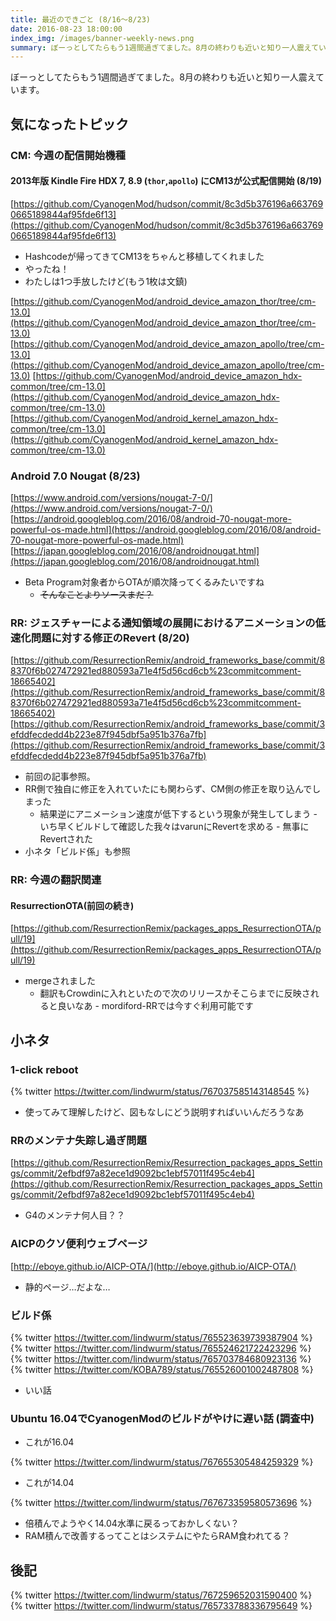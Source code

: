 ```yaml
---
title: 最近のできごと (8/16〜8/23)
date: 2016-08-23 18:00:00
index_img: /images/banner-weekly-news.png
summary: ぼーっとしてたらもう1週間過ぎてました。8月の終わりも近いと知り一人震えています。
---
```


ぼーっとしてたらもう1週間過ぎてました。8月の終わりも近いと知り一人震えています。

<!--more-->

## 気になったトピック

### CM: 今週の配信開始機種

#### 2013年版 Kindle Fire HDX 7, 8.9 (`thor`,`apollo`) にCM13が公式配信開始 (8/19)

[https://github.com/CyanogenMod/hudson/commit/8c3d5b376196a6637690665189844af95fde6f13](https://github.com/CyanogenMod/hudson/commit/8c3d5b376196a6637690665189844af95fde6f13)

- Hashcodeが帰ってきてCM13をちゃんと移植してくれました
- やったね！
- わたしは1つ手放したけど(もう1枚は文鎮)

[https://github.com/CyanogenMod/android_device_amazon_thor/tree/cm-13.0](https://github.com/CyanogenMod/android_device_amazon_thor/tree/cm-13.0)
[https://github.com/CyanogenMod/android_device_amazon_apollo/tree/cm-13.0](https://github.com/CyanogenMod/android_device_amazon_apollo/tree/cm-13.0)
[https://github.com/CyanogenMod/android_device_amazon_hdx-common/tree/cm-13.0](https://github.com/CyanogenMod/android_device_amazon_hdx-common/tree/cm-13.0)
[https://github.com/CyanogenMod/android_kernel_amazon_hdx-common/tree/cm-13.0](https://github.com/CyanogenMod/android_kernel_amazon_hdx-common/tree/cm-13.0)

### Android 7.0 Nougat (8/23)

[https://www.android.com/versions/nougat-7-0/](https://www.android.com/versions/nougat-7-0/)
[https://android.googleblog.com/2016/08/android-70-nougat-more-powerful-os-made.html](https://android.googleblog.com/2016/08/android-70-nougat-more-powerful-os-made.html)
[https://japan.googleblog.com/2016/08/androidnougat.html](https://japan.googleblog.com/2016/08/androidnougat.html)

- Beta Program対象者からOTAが順次降ってくるみたいですね
    - <del>そんなことよりソースまだ？</del>

### RR: ジェスチャーによる通知領域の展開におけるアニメーションの低速化問題に対する修正のRevert (8/20)

[https://github.com/ResurrectionRemix/android_frameworks_base/commit/88370f6b027472921ed880593a71e4f5d56cd6cb%23commitcomment-18665402](https://github.com/ResurrectionRemix/android_frameworks_base/commit/88370f6b027472921ed880593a71e4f5d56cd6cb%23commitcomment-18665402)
[https://github.com/ResurrectionRemix/android_frameworks_base/commit/3efddfecdedd4b223e87f945dbf5a951b376a7fb](https://github.com/ResurrectionRemix/android_frameworks_base/commit/3efddfecdedd4b223e87f945dbf5a951b376a7fb)

- 前回の記事参照。
- RR側で独自に修正を入れていたにも関わらず、CM側の修正を取り込んでしまった
    - 結果逆にアニメーション速度が低下するという現象が発生してしまう
            - いち早くビルドして確認した我々はvarunにRevertを求める
                    - 無事にRevertされた
- 小ネタ「ビルド係」も参照

### RR: 今週の翻訳関連

#### ResurrectionOTA(前回の続き)

[https://github.com/ResurrectionRemix/packages_apps_ResurrectionOTA/pull/19](https://github.com/ResurrectionRemix/packages_apps_ResurrectionOTA/pull/19)

- mergeされました
    - 翻訳もCrowdinに入れといたので次のリリースかそこらまでに反映されると良いなあ
            - mordiford-RRでは今すぐ利用可能です

## 小ネタ

### 1-click reboot

{% twitter https://twitter.com/lindwurm/status/767037585143148545 %}

- 使ってみて理解したけど、図もなしにどう説明すればいいんだろうなあ

### RRのメンテナ失踪し過ぎ問題

[https://github.com/ResurrectionRemix/Resurrection_packages_apps_Settings/commit/2efbdf97a82ece1d9092bc1ebf57011f495c4eb4](https://github.com/ResurrectionRemix/Resurrection_packages_apps_Settings/commit/2efbdf97a82ece1d9092bc1ebf57011f495c4eb4)

- G4のメンテナ何人目？？

### AICPのクソ便利ウェブページ

[http://eboye.github.io/AICP-OTA/](http://eboye.github.io/AICP-OTA/)

- 静的ページ…だよな…

### ビルド係

{% twitter https://twitter.com/lindwurm/status/765523639739387904 %}
{% twitter https://twitter.com/lindwurm/status/765524621722423296 %}
{% twitter https://twitter.com/lindwurm/status/765703784680923136 %}
{% twitter https://twitter.com/KOBA789/status/765526001002487808 %}

- いい話

### Ubuntu 16.04でCyanogenModのビルドがやけに遅い話 (調査中)

- これが16.04

{% twitter https://twitter.com/lindwurm/status/767655305484259329 %}

- これが14.04

{% twitter https://twitter.com/lindwurm/status/767673359580573696 %}

- 倍積んでようやく14.04水準に戻るっておかしくない？
- RAM積んで改善するってことはシステムにやたらRAM食われてる？

## 後記

{% twitter https://twitter.com/lindwurm/status/767259652031590400 %}
{% twitter https://twitter.com/lindwurm/status/765733788336795649 %}
